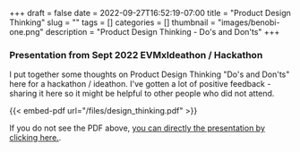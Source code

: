 +++ 
draft = false
date = 2022-09-27T16:52:19-07:00
title = "Product Design Thinking"
slug = "" 
tags = []
categories = []
thumbnail = "images/benobi-one.png"
description = "Product Design Thinking - Do's and Don'ts"
+++

### Presentation from Sept 2022 EVMxIdeathon / Hackathon

I put together some thoughts on Product Design Thinking "Do's and Don'ts" here for a  hackathon / ideathon. I've gotten a lot of positive feedback - sharing it here so it might be helpful to other people who did not attend.

{{< embed-pdf url="/files/design_thinking.pdf" >}}

If you do not see the PDF above, [you can directly the presentation by clicking here.](/files/design_thinking.pdf).

